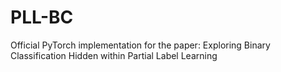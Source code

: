 # PLL-BC
Official PyTorch implementation for the paper: Exploring Binary Classification Hidden within Partial Label Learning



